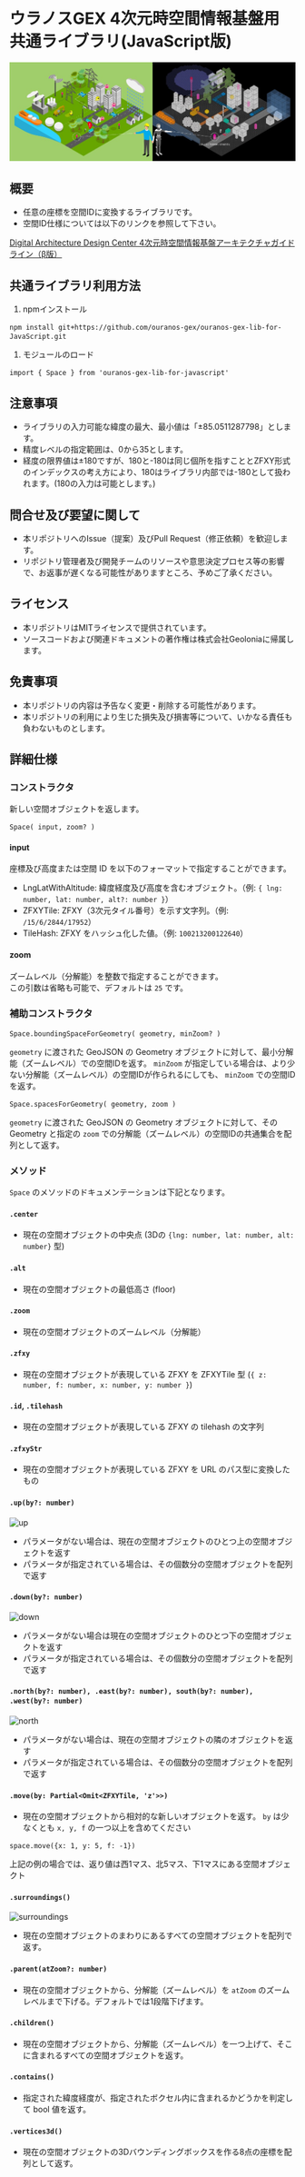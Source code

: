 # ウラノスGEX 4次元時空間情報基盤用 共通ライブラリ(JavaScript版)
![Voxel_Image](voxel_image.png)

## 概要
- 任意の座標を空間IDに変換するライブラリです。
- 空間ID仕様については以下のリンクを参照して下さい。
<!--[Digital Architecture Design Center 4次元時空間情報基盤 ガイドライン](https://www.ipa.go.jp/digital/architecture/project/autonomousmobilerobot/3dspatial_guideline.html)-->
<p><a href="https://www.ipa.go.jp/digital/architecture/project/autonomousmobilerobot/3dspatial_guideline.html" target="_blank">Digital Architecture Design Center 4次元時空間情報基盤アーキテクチャガイドライン（β版）</a></p>

## 共通ライブラリ利用方法
1. npmインストール
```
npm install git+https://github.com/ouranos-gex/ouranos-gex-lib-for-JavaScript.git
```
1. モジュールのロード
```
import { Space } from 'ouranos-gex-lib-for-javascript'
```

## 注意事項
* ライブラリの入力可能な緯度の最大、最小値は「±85.0511287798」とします。
* 精度レベルの指定範囲は、0から35とします。
* 経度の限界値は±180ですが、180と-180は同じ個所を指すこととZFXY形式のインデックスの考え方により、180はライブラリ内部では-180として扱われます。(180の入力は可能とします。)

## 問合せ及び要望に関して
- 本リポジトリへのIssue（提案）及びPull Request（修正依頼）を歓迎します。
- リポジトリ管理者及び開発チームのリソースや意思決定プロセス等の影響で、お返事が遅くなる可能性がありますところ、予めご了承ください。

## ライセンス
- 本リポジトリはMITライセンスで提供されています。
- ソースコードおよび関連ドキュメントの著作権は株式会社Geoloniaに帰属します。

## 免責事項
- 本リポジトリの内容は予告なく変更・削除する可能性があります。
- 本リポジトリの利用により生じた損失及び損害等について、いかなる責任も負わないものとします。

## 詳細仕様

### コンストラクタ
新しい空間オブジェクトを返します。
```
Space( input, zoom? )
```
#### input
座標及び高度または空間 ID を以下のフォーマットで指定することができます。
* LngLatWithAltitude: 緯度経度及び高度を含むオブジェクト。（例: `{ lng: number, lat: number, alt?: number }`）
* ZFXYTile: ZFXY（3次元タイル番号）を示す文字列。（例: `/15/6/2844/17952`）
* TileHash: ZFXY をハッシュ化した値。（例: `100213200122640`）
#### zoom
ズームレベル（分解能）を整数で指定することができます。  
この引数は省略も可能で、デフォルトは `25` です。
### 補助コンストラクタ
```
Space.boundingSpaceForGeometry( geometry, minZoom? )
```
`geometry` に渡された GeoJSON の Geometry オブジェクトに対して、最小分解能（ズームレベル）での空間IDを返す。
`minZoom` が指定している場合は、より少ない分解能（ズームレベル）の空間IDが作られるにしても、 `minZoom` での空間IDを返す。
```
Space.spacesForGeometry( geometry, zoom )
```
`geometry` に渡された GeoJSON の Geometry オブジェクトに対して、その Geometry と指定の `zoom` での分解能（ズームレベル）の空間IDの共通集合を配列として返す。
### メソッド
`Space` のメソッドのドキュメンテーションは下記となります。
#### `.center`
* 現在の空間オブジェクトの中央点 (3Dの `{lng: number, lat: number, alt: number}` 型)
#### `.alt`
* 現在の空間オブジェクトの最低高さ (floor)
#### `.zoom`
* 現在の空間オブジェクトのズームレベル（分解能）
#### `.zfxy`
* 現在の空間オブジェクトが表現している ZFXY を ZFXYTile 型 (`{ z: number, f: number, x: number, y: number }`)
#### `.id`, `.tilehash`
* 現在の空間オブジェクトが表現している ZFXY の tilehash の文字列
#### `.zfxyStr`
* 現在の空間オブジェクトが表現している ZFXY を URL のパス型に変換したもの
#### `.up(by?: number)`
![up](https://user-images.githubusercontent.com/309946/168220328-47e09300-c4dc-4ad1-adae-2cb17aff23ab.png)
* パラメータがない場合は、現在の空間オブジェクトのひとつ上の空間オブジェクトを返す
* パラメータが指定されている場合は、その個数分の空間オブジェクトを配列で返す
#### `.down(by?: number)`
![down](https://user-images.githubusercontent.com/309946/168220818-f89a73b1-b99c-462d-9fcb-5eae0eac03eb.png)
* パラメータがない場合は現在の空間オブジェクトのひとつ下の空間オブジェクトを返す
* パラメータが指定されている場合は、その個数分の空間オブジェクトを配列で返す
#### `.north(by?: number), .east(by?: number), south(by?: number), .west(by?: number)`
![north](https://user-images.githubusercontent.com/309946/168221234-b03809ef-6c69-442b-98d3-583b4391108e.png)
* パラメータがない場合は、現在の空間オブジェクトの隣のオブジェクトを返す
* パラメータが指定されている場合は、その個数分の空間オブジェクトを配列で返す
#### `.move(by: Partial<Omit<ZFXYTile, 'z'>>)`
* 現在の空間オブジェクトから相対的な新しいオブジェクトを返す。 `by` は少なくとも `x, y, f` の一つ以上を含めてください
```
space.move({x: 1, y: 5, f: -1})
```
上記の例の場合では、返り値は西1マス、北5マス、下1マスにある空間オブジェクト
#### `.surroundings()`
![surroundings](https://user-images.githubusercontent.com/309946/168221371-b1ec30c7-f501-4a6b-ad64-5a6345fb9665.png)
* 現在の空間オブジェクトのまわりにあるすべての空間オブジェクトを配列で返す。
#### `.parent(atZoom?: number)`
* 現在の空間オブジェクトから、分解能（ズームレベル）を `atZoom` のズームレベルまで下げる。デフォルトでは1段階下げます。
#### `.children()`
* 現在の空間オブジェクトから、分解能（ズームレベル）を一つ上げて、そこに含まれるすべての空間オブジェクトを返す。
#### `.contains()`
* 指定された緯度経度が、指定されたボクセル内に含まれるかどうかを判定して bool 値を返す。
#### `.vertices3d()`
* 現在の空間オブジェクトの3Dバウンディングボックスを作る8点の座標を配列として返す。

